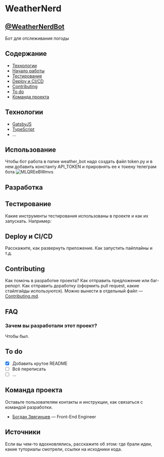 # WeatherNerd
## [@WeatherNerdBot](https://telegram.me/WeatherNerdBot)
Бот для отслеживания погоды

## Содержание
- [Технологии](#технологии)
- [Начало работы](#начало-работы)
- [Тестирование](#тестирование)
- [Deploy и CI/CD](#deploy-и-ci/cd)
- [Contributing](#contributing)
- [To do](#to-do)
- [Команда проекта](#команда-проекта)

## Технологии
- [GatsbyJS](https://www.gatsbyjs.com/)
- [TypeScript](https://www.typescriptlang.org/)
- ...

## Использование
Чтобы бот работа в папке weather_bot надо создать файл token.py и в нем добавить константу API_TOKEN и прировнять ее к токену телеграм бота
![MLQREeBWmvs](https://github.com/AlxKrk/WeatherNerd/assets/145109375/f53af68d-a258-4cb4-89bc-10c467911295)

## Разработка

## Тестирование
Какие инструменты тестирования использованы в проекте и как их запускать. Например:


## Deploy и CI/CD
Расскажите, как развернуть приложение. Как запустить пайплайны и т.д.

## Contributing
Как помочь в разработке проекта? Как отправить предложение или баг-репорт. Как отправить доработку (оформить pull request, какие стайлгайды используются). Можно вынести в отдельный файл — [Contributing.md](./CONTRIBUTING.md).

## FAQ 

### Зачем вы разработали этот проект?
Чтобы был.

## To do
- [x] Добавить крутое README
- [ ] Всё переписать
- [ ] ...

## Команда проекта
Оставьте пользователям контакты и инструкции, как связаться с командой разработки.

- [Богдан Звягинцев](tg://resolve?domain=bzvyagintsev) — Front-End Engineer

## Источники
Если вы чем-то вдохновлялись, расскажите об этом: где брали идеи, какие туториалы смотрели, ссылки на исходники кода. 
